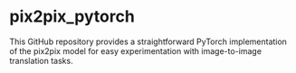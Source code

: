 # pix2pix_pytorch
This GitHub repository provides a straightforward PyTorch implementation of the pix2pix model for easy experimentation with image-to-image translation tasks.
